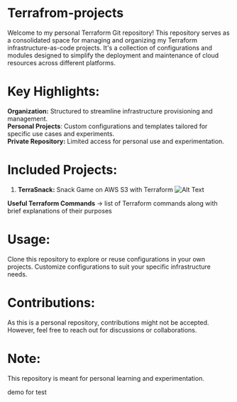 # Terrafrom-projects
Welcome to my personal Terraform Git repository! This repository serves as a consolidated space for managing and organizing my Terraform infrastructure-as-code projects. It's a collection of configurations and modules designed to simplify the deployment and maintenance of cloud resources across different platforms.

# Key Highlights:

<b>Organization:</b> Structured to streamline infrastructure provisioning and management.</br>
<b>Personal Projects</b>: Custom configurations and templates tailored for specific use cases and experiments.</br>
<b>Private Repository:</b> Limited access for personal use and experimentation.

# Included Projects:

1. <b>TerraSnack:</b> Snack Game on AWS S3 with Terraform
![Alt Text](https://eupload.in/wp-content/uploads/2023/12/s3.png)

 <b>Useful Terraform Commands</b> -> list of Terraform commands along with brief explanations of their purposes
# Usage:

Clone this repository to explore or reuse configurations in your own projects.
Customize configurations to suit your specific infrastructure needs.

# Contributions:

As this is a personal repository, contributions might not be accepted. However, feel free to reach out for discussions or collaborations.

# Note:

This repository is meant for personal learning and experimentation.



demo for test
